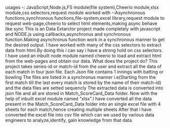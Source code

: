 usages -: JavaScript,Node.js,FS module(file system),Cheerio module,xlsx module,css selectors,request module
worked with -:Asynchronous functions,synchronous functions,file-system,excel library,request module to request web-page,cheerio to select html elements,making async behave like sync
This is an Data Extarctor project made completely with javascript and NODE.js using callbacks,asynchronus and synchronous function.Making asynchronus function work in a synchronous manner to get the desired output.
I have worked with many of the css selectors to extract data from html.By doing this i can say i have a strong hold on css selectors.
I have used an inbuilt node module named cheerio to load and extract html from the web-pages and obtain our data.
What does the project do?
This project takes series-id or match-id from the user and extract all the data of each match in four json file. 
Each Json file contains 1 innings with batting or bowling
The files are listed in a synchronus manner i.e(Starting from the first match till the last every match is stored by the name of their match-id) and the data files are setted sequencly
The extracted data is converted into json file and all are stored in Match_ScoreCard_Data folder.
Now with the help of inbuilt excel module named "xlsx".I have converted all the data present in the Match_ScoreCard_Data folder into an single excel file with 4 sheets for each match,hence creating multiple sheets
After that i have converted the excel file into csv file which can we used by various data engineers to analyze,identify, gain knowledge from that data.
